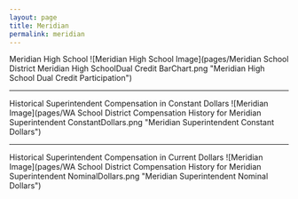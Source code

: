 ```yaml
---
layout: page
title: Meridian
permalink: meridian
---
```



Meridian High School
![Meridian High School Image](pages/Meridian School District Meridian High SchoolDual Credit BarChart.png "Meridian High School Dual Credit Participation")

___

Historical Superintendent Compensation in Constant Dollars
![Meridian Image](pages/WA School District Compensation History for Meridian Superintendent ConstantDollars.png "Meridian Superintendent Constant Dollars")

___

Historical Superintendent Compensation in Current Dollars
![Meridian Image](pages/WA School District Compensation History for Meridian Superintendent NominalDollars.png "Meridian Superintendent Nominal Dollars")